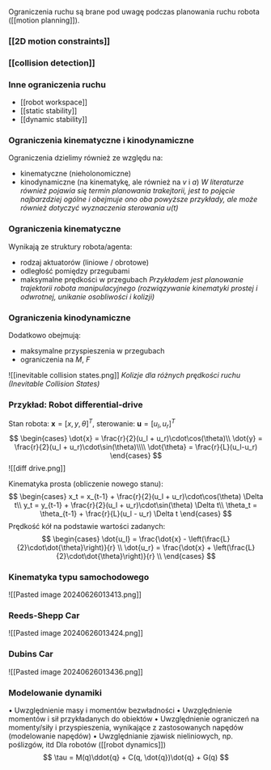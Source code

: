 Ograniczenia ruchu są brane pod uwagę podczas planowania ruchu robota ([[motion planning]]).

### [[2D motion constraints]]
### [[collision detection]]

### Inne ograniczenia ruchu
- [[robot workspace]]
- [[static stability]]
- [[dynamic stability]]

### Ograniczenia kinematyczne i kinodynamiczne
Ograniczenia dzielimy również ze względu na:
- kinematyczne (nieholonomiczne) 
- kinodynamiczne (na kinematykę, ale również na $v$ i $a$)
*W literaturze również pojawia się termin planowania trakejtorii, jest to pojęcie najbarzdziej ogólne i obejmuje ono oba powyższe przykłady, ale może również dotyczyć wyznaczenia sterowania $u(t)$*

### Ograniczenia kinematyczne
Wynikają ze struktury robota/agenta:
- rodzaj aktuatorów (liniowe / obrotowe)
- odległość pomiędzy przegubami
- maksymalne prędkości w przegubach
*Przykładem jest planowanie trajektorii robota manipulacyjnego (rozwiązywanie kinematyki prostej i odwrotnej, unikanie osobliwości i kolizji)*
### Ograniczenia kinodynamiczne
Dodatkowo obejmują:
- maksymalne przyspieszenia w przegubach
- ograniczenia na $M$, $F$

![[inevitable collision states.png]]
*Kolizje dla różnych prędkości ruchu (Inevitable Collision States)*

### Przykład: Robot differential-drive
Stan robota: $\mathbf{x} = [x, y, \theta]^T$, sterowanie: $\mathbf{u} = [u_l, u_r]^T$
$$
\begin{cases}
\dot{x} = \frac{r}{2}(u_l + u_r)\cdot\cos(\theta)\\
\dot{y} = \frac{r}{2}(u_l + u_r)\cdot\sin(\theta)\\\\
\dot{\theta} = \frac{r}{L}(u_l-u_r)
\end{cases}
$$
![[diff drive.png]]

Kinematyka prosta (obliczenie nowego stanu):
$$
\begin{cases}
x_t = x_{t-1} + \frac{r}{2}(u_l + u_r)\cdot\cos(\theta) \Delta t\\
y_t = y_{t-1} + \frac{r}{2}(u_l + u_r)\cdot\sin(\theta) \Delta t\\
\theta_t = \theta_{t-1} + \frac{r}{L}(u_l - u_r) \Delta t
\end{cases}
$$
Prędkość kół na podstawie wartości zadanych:
$$
\begin{cases}
\dot{u_l} = \frac{\dot{x} - \left(\frac{L}{2}\cdot\dot{\theta}\right)}{r} \\
\dot{u_r} = \frac{\dot{x} + \left(\frac{L}{2}\cdot\dot{\theta}\right)}{r} \\
\end{cases}
$$
### Kinematyka typu samochodowego
![[Pasted image 20240626013413.png]]

### Reeds-Shepp Car
![[Pasted image 20240626013424.png]]

### Dubins Car
![[Pasted image 20240626013436.png]]

### Modelowanie dynamiki
• Uwzględnienie masy i momentów bezwładności
• Uwzględnienie momentów i sił przykładanych do obiektów
• Uwzględnienie ograniczeń na momenty/siły i przyspieszenia, wynikające z zastosowanych napędów (modelowanie napędów)
• Uwzględnianie zjawisk nieliniowych, np. poślizgów, itd
Dla robotów ([[robot dynamics]])
$$
\tau = M(q)\ddot{q} + C(q, \dot{q})\dot{q} + G(q)
$$


